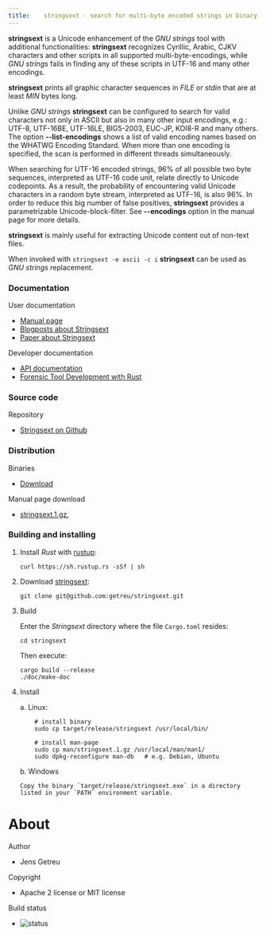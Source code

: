 ```yaml
---
title:    stringsext - search for multi-byte encoded strings in binary data
---
```




**stringsext** is a Unicode enhancement of the *GNU strings* tool with
additional functionalities: **stringsext** recognizes Cyrillic, Arabic, CJKV
characters and other scripts in all supported multi-byte-encodings, while
*GNU strings* fails in finding any of these scripts in UTF-16 and many other
encodings.

**stringsext** prints all graphic character sequences in *FILE* or
*stdin* that are at least *MIN* bytes long.

Unlike *GNU strings* **stringsext** can be configured to search for
valid characters not only in ASCII but also in many other input
encodings, e.g.: UTF-8, UTF-16BE, UTF-16LE, BIG5-2003, EUC-JP, KOI8-R
and many others. The option **\--list-encodings** shows a list of valid
encoding names based on the WHATWG Encoding Standard. When more than one
encoding is specified, the scan is performed in different threads
simultaneously.

When searching for UTF-16 encoded strings, 96% of all possible two byte
sequences, interpreted as UTF-16 code unit, relate directly to Unicode
codepoints. As a result, the probability of encountering valid Unicode
characters in a random byte stream, interpreted as UTF-16, is also 96%.
In order to reduce this big number of false positives, **stringsext**
provides a parametrizable Unicode-block-filter. See **\--encodings**
option in the manual page for more details.

**stringsext** is mainly useful for extracting Unicode content out of
non-text files.

When invoked with `stringsext -e ascii -c i` **stringsext** can be used
as *GNU strings* replacement.

### Documentation

User documentation

*   [Manual page](https://blog.getreu.net/projects/stringsext/stringsext--man.html)
*   [Blogposts about Stringsext](https://blog.getreu.net/tags/stringsext/)
*   [Paper about Stringsext](https://commons.erau.edu/jdfsl/vol14/iss2/4)

Developer documentation

*    [API documentation](https://blog.getreu.net/projects/stringsext/stringsext/index.html)
*    [Forensic Tool Development with Rust](https://blog.getreu.net/projects/forensic-tool-development-with-rust)

### Source code

Repository

*   [Stringsext on Github](https://github.com/getreu/stringsext)

### Distribution

Binaries

*   [Download](https://blog.getreu.net/projects/stringsext/_downloads/)

Manual page download

*   [stringsext.1.gz](https://blog.getreu.net/projects/stringsext/_downloads/stringsext.1.gz),

### Building and installing

1.  Install *Rust* with [rustup](https://www.rustup.rs/):

        curl https://sh.rustup.rs -sSf | sh

2.  Download [stringsext](#stringsext):

        git clone git@github.com:getreu/stringsext.git

3.  Build

    Enter the *Stringsext* directory where the file `Cargo.toml`
    resides:
    
        cd stringsext
    
    Then execute:

        cargo build --release
        ./doc/make-doc

4.  Install

    a.  Linux:

            # install binary
            sudo cp target/release/stringsext /usr/local/bin/

            # install man-page
            sudo cp man/stringsext.1.gz /usr/local/man/man1/
            sudo dpkg-reconfigure man-db   # e.g. Debian, Ubuntu

    b.  Windows

        Copy the binary `target/release/stringsext.exe` in a directory
        listed in your `PATH` environment variable.

# About

Author

*   Jens Getreu

Copyright

*   Apache 2 license or MIT license

Build status

*   ![status](https://travis-ci.org/getreu/stringsext.svg?branch=master)  

